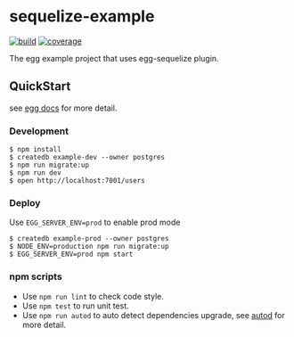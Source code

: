 # sequelize-example

[![build][build]][build-url]
[![coverage][cover]][cover-url]

The egg example project that uses egg-sequelize plugin.

## QuickStart

<!-- add docs here for user -->

see [egg docs][egg] for more detail.

### Development
```shell
$ npm install
$ createdb example-dev --owner postgres
$ npm run migrate:up
$ npm run dev
$ open http://localhost:7001/users
```

### Deploy

Use `EGG_SERVER_ENV=prod` to enable prod mode

```shell
$ createdb example-prod --owner postgres
$ NODE_ENV=production npm run migrate:up
$ EGG_SERVER_ENV=prod npm start
```

### npm scripts

- Use `npm run lint` to check code style.
- Use `npm test` to run unit test.
- Use `npm run autod` to auto detect dependencies upgrade, see [autod](https://www.npmjs.com/package/autod) for more detail.


[egg]: https://eggjs.org
[build]: https://travis-ci.org/iyuq/sequelize-example.svg?branch=master
[build-url]: https://travis-ci.org/iyuq/sequelize-example
[cover]: https://codecov.io/gh/iyuq/sequelize-example/branch/master/graph/badge.svg
[cover-url]: https://codecov.io/gh/iyuq/sequelize-example